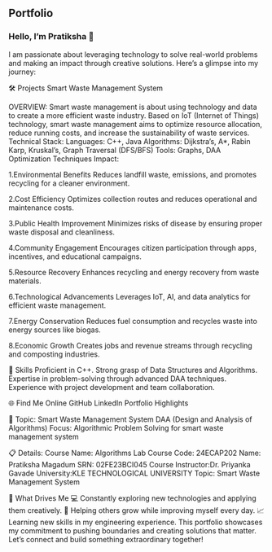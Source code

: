 ## Portfolio

### Hello, I’m Pratiksha 👋

I am passionate about leveraging technology to solve real-world problems and making an impact through creative solutions. Here’s a glimpse into my journey:

🛠 Projects
Smart Waste Management System

OVERVIEW: Smart waste management is about using technology and data to create a more efficient waste industry. Based on IoT (Internet of Things) technology, smart waste management aims to optimize resource allocation, reduce running costs, and increase the sustainability of waste services. Technical Stack: Languages: C++, Java Algorithms: Dijkstra’s, A*, Rabin Karp, Kruskal’s, Graph Traversal (DFS/BFS) Tools: Graphs, DAA Optimization Techniques Impact:

1.Environmental Benefits Reduces landfill waste, emissions, and promotes recycling for a cleaner environment.

2.Cost Efficiency Optimizes collection routes and reduces operational and maintenance costs.

3.Public Health Improvement Minimizes risks of disease by ensuring proper waste disposal and cleanliness.

4.Community Engagement Encourages citizen participation through apps, incentives, and educational campaigns.

5.Resource Recovery Enhances recycling and energy recovery from waste materials.

6.Technological Advancements Leverages IoT, AI, and data analytics for efficient waste management.

7.Energy Conservation Reduces fuel consumption and recycles waste into energy sources like biogas.

8.Economic Growth Creates jobs and revenue streams through recycling and composting industries.

🚀 Skills
Proficient in C++.
Strong grasp of Data Structures and Algorithms.
Expertise in problem-solving through advanced DAA techniques.
Experience with project development and team collaboration.

🌐 Find Me Online
GitHub
LinkedIn
Portfolio Highlights

🎯 Topic: Smart Waste Management System
DAA (Design and Analysis of Algorithms)
Focus: Algorithmic Problem Solving for smart waste management system

📋 Details:
Course Name: Algorithms Lab
Course Code: 24ECAP202
Name: Pratiksha Magadum
SRN: 02FE23BCI045
Course Instructor:Dr. Priyanka Gavade
University:KLE TECHNOLOGICAL UNIVERSITY
Topic: Smart Waste Management System

🎨 What Drives Me
💻 Constantly exploring new technologies and applying them creatively.
🤝 Helping others grow while improving myself every day.
📈 Learning new skills in my engineering experience.
This portfolio showcases my commitment to pushing boundaries and creating solutions that matter. Let’s connect and build something extraordinary together!
